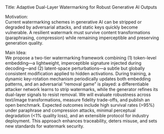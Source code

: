 Title: Adaptive Dual-Layer Watermarking for Robust Generative AI Outputs

Motivation:  
Current watermarking schemes in generative AI can be stripped or degraded by adversarial attacks, and static keys quickly become vulnerable. A resilient watermark must survive content transformations (paraphrasing, compression) while remaining imperceptible and preserving generation quality.

Main Idea:  
We propose a two-tier watermarking framework combining (1) token-level embedding—a lightweight, imperceptible signature injected during decoding—and (2) latent-space perturbations—a subtle but globally consistent modification applied to hidden activations. During training, a dynamic key-rotation mechanism periodically updates both embedding patterns, and an adversarial “removal game” is played: a differentiable attacker network learns to strip watermarks, while the generator refines its dual-layer signals to resist removal. We will evaluate robustness across text/image transformations, measure fidelity trade-offs, and publish an open benchmark. Expected outcomes include high survival rates (>95%) under paraphrase and compression attacks, minimal perceptual degradation (<1% quality loss), and an extensible protocol for industry deployment. This approach enhances traceability, deters misuse, and sets new standards for watermark security.
